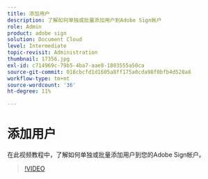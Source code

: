 ```yaml
---
title: 添加用户
description: 了解如何单独或批量添加用户到Adobe Sign帐户
role: Admin
product: adobe sign
solution: Document Cloud
level: Intermediate
topic-revisit: Administration
thumbnail: 17356.jpg
exl-id: c714969c-79b5-4ba7-aae8-1803555a50ca
source-git-commit: 018cbcfd1d1605a8ff175a0cda98f0bfb4d528a8
workflow-type: tm+mt
source-wordcount: '36'
ht-degree: 11%

---
```


# 添加用户

在此视频教程中，了解如何单独或批量添加用户到您的Adobe Sign帐户。

>[!VIDEO](https://video.tv.adobe.com/v/17356?hidetitle=true)
